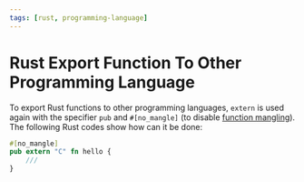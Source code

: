 ```yaml
---
tags: [rust, programming-language]
---
```


# Rust Export Function To Other Programming Language

To export Rust functions to other programming languages, `extern` is used again
with the specifier `pub` and `#[no_mangle]` (to disable [function mangling](202408301538.md)).
The following Rust codes show how can it be done:

```rust
#[no_mangle]
pub extern "C" fn hello {
    ///
}
```
